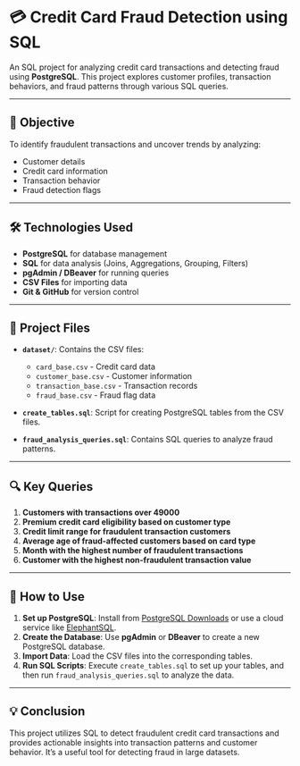 # 💳 Credit Card Fraud Detection using SQL

An SQL project for analyzing credit card transactions and detecting fraud using **PostgreSQL**. This project explores customer profiles, transaction behaviors, and fraud patterns through various SQL queries.

---

## 📌 Objective

To identify fraudulent transactions and uncover trends by analyzing:
- Customer details
- Credit card information
- Transaction behavior
- Fraud detection flags

---

## 🛠️ Technologies Used

- **PostgreSQL** for database management
- **SQL** for data analysis (Joins, Aggregations, Grouping, Filters)
- **pgAdmin / DBeaver** for running queries
- **CSV Files** for importing data
- **Git & GitHub** for version control

---

## 📂 Project Files

- **`dataset/`**: Contains the CSV files:
  - `card_base.csv` - Credit card data
  - `customer_base.csv` - Customer information
  - `transaction_base.csv` - Transaction records
  - `fraud_base.csv` - Fraud flag data
  
- **`create_tables.sql`**: Script for creating PostgreSQL tables from the CSV files.
- **`fraud_analysis_queries.sql`**: Contains SQL queries to analyze fraud patterns.

---

## 🔍 Key Queries

1. **Customers with transactions over 49000**
2. **Premium credit card eligibility based on customer type**
3. **Credit limit range for fraudulent transaction customers**
4. **Average age of fraud-affected customers based on card type**
5. **Month with the highest number of fraudulent transactions**
6. **Customer with the highest non-fraudulent transaction value**

---

## 🚀 How to Use

1. **Set up PostgreSQL**: Install from [PostgreSQL Downloads](https://www.postgresql.org/download/) or use a cloud service like [ElephantSQL](https://www.elephantsql.com/).
2. **Create the Database**: Use **pgAdmin** or **DBeaver** to create a new PostgreSQL database.
3. **Import Data**: Load the CSV files into the corresponding tables.
4. **Run SQL Scripts**: Execute `create_tables.sql` to set up your tables, and then run `fraud_analysis_queries.sql` to analyze the data.

---

## 💡 Conclusion

This project utilizes SQL to detect fraudulent credit card transactions and provides actionable insights into transaction patterns and customer behavior. It’s a useful tool for detecting fraud in large datasets.

